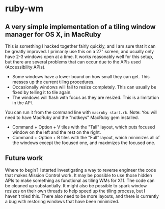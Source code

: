 ruby-wm
========

A very simple implementation of a tiling window manager for OS X, in MacRuby
---------

This is something I hacked together fairly quickly, and I am sure that it can be greatly improved. I primarily use this on a 27" screen, and usually only have 2-3 windows open at a time. It works reasonably well for this setup, but there are several problems that can occur due to the APIs used (Accessibility APIs).

* Some windows have a lower bound on how small they can get. This messes up the current tiling procedures.
* Occasionally windows will fail to resize completely. This can usually be fixed by telling it to tile again.
* The windows will flash with focus as they are resized. This is a limitation in the API.

You can run it from the command line with `macruby start.rb`. Note: You will need to have MacRuby and the "hotkeys" MacRuby gem installed.
* Command + Option + V tiles with the "Tall" layout, which puts focused window on the left and the rest on the right.
* Command + Option + B tiles with the "Full" layout, which minimizes all of the windows except the focused one, and maximizes the focused one.

Future work
---------

Where to begin? I started investigating a way to reverse engineer the code that makes Mission Control work. It may be possible to use those hidden APIs to make something as functional as tiling WMs for X11. The code can be cleaned up substantially. It might also be possible to spark window resizes on their own threads to help speed up the tiling process, but I haven't tried this. There also need to be more layouts, and there is currently a bug with restoring windows that have been minimized.